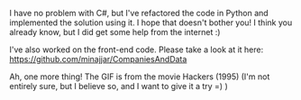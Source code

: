I have no problem with C#, but I've refactored the code in Python and implemented the solution using it. I hope that doesn't bother you! I think you already know, but I did get some help from the internet :)

I've also worked on the front-end code. Please take a look at it here:
https://github.com/minajjar/CompaniesAndData

Ah, one more thing!
The GIF is from the movie Hackers (1995) (I'm not entirely sure, but I believe so, and I want to give it a try =) )